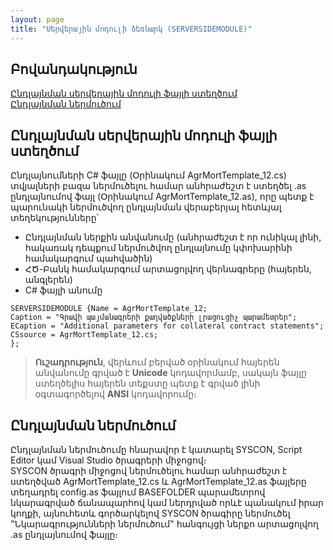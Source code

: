 ```yaml
---
layout: page
title: "Սերվերային մոդուլի ձեռնարկ (SERVERSIDEMODULE)" 
---
```


## Բովանդակություն

[Ընդլայնման սերվերային մոդուլի ֆայլի ստեղծում](#ընդլայնման-սերվերային-մոդուլի-ֆայլի-ստեղծում)  
[Ընդլայնման ներմուծում](#ընդլայնման-ներմուծում)    

## Ընդլայնման սերվերային մոդուլի ֆայլի ստեղծում

Ընդլայնումների C# ֆայլը (Օրինակում AgrMortTemplate_12.cs) տվյալների բազա ներմուծելու համար անհրաժեշտ է ստեղծել .as ընդլայնումով ֆայլ (Օրինակում AgrMortTemplate_12.as), որը պետք է պարունակի ներմուծվող ընդլայնման վերաբերյալ հետևյալ տեղեկությունները՝

* Ընդլայնման ներքին անվանումը (անհրաժեշտ է որ ունիկալ լինի, հակառակ դեպքում ներմուծվող ընդլայնումը կփոխարինի համակարգում պահվածին)
* ՀԾ-Բանկ համակարգում արտացոլվող վերնագրերը (հայերեն, անգլերեն)
* C# ֆայլի անումը

```as4x
SERVERSIDEMODULE {Name = AgrMortTemplate_12;
Caption = "Գրավի պայմանագրերի քաղվածքների լրացուցիչ պարամետրեր";
ECaption = "Additional parameters for collateral contract statements";
CSsource = AgrMortTemplate_12.cs;
};
```

> **Ուշադրություն**, վերևում բերված օրինակում հայերեն անվանումը գրված է **Unicode** կոդավորմամբ, սակայն ֆայլը ստեղծելիս հայերեն տեքստը պետք է գրված լինի օգտագործելով **ANSI** կոդավորումը։

## Ընդլայնման ներմուծում 

Ընդլայնման ներմուծումը հնարավոր է կատարել SYSCON, Script Editor կամ Visual Studio ծրագրերի միջոցով։  
SYSCON ծրագրի միջոցով ներմուծելու համար անհրաժեշտ է ստեղծված AgrMortTemplate_12.cs և AgrMortTemplate_12.as ֆայլերը տեղադրել config.as ֆայլում BASEFOLDER պարամետրով նկարագրված ճանապարհով կամ ներդրված որևէ պանակում իրար կողքի, այնուհետև գործարկելով SYSCON ծրագիրը ներմուծել "Նկարագրությունների ներմուծում" հանգույցի ներքո արտացոլվող .as ընդլայնումով ֆայլը։
